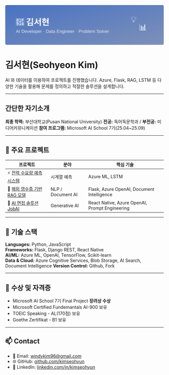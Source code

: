 ![](./assets/banner.svg)

# 김서현(Seohyeon Kim) 

AI 와 데이터를 이용하여 프로젝트를 진행했습니다. 
Azure, Flask, RAG, LSTM 등 다양한 기술을 활용해 문제를 정의하고 적절한 솔루션을 설계합니다.

---

## 간단한 자기소개
**최종 학력:** 부산대학교(Pusan National University) 
**전공:** 독어독문학과 / **부전공:** 미디어커뮤니케이션
**참여 프로그램:** Microsoft AI School 7기(25.04~25.09)

---
## 📘 주요 프로젝트

| 프로젝트 | 분야 | 핵심 기술 |
|-----------|--------|------------|
| ⚡ [전력 수요량 예측 시스템](./projects/power_demand_forecast.md) | 시계열 예측 | Azure ML, LSTM |
| 💬 [해외 영수증 기반 RAG 모델](./projects/receipt_analyzer.md) | NLP / Document AI | Flask, Azure OpenAI, Document Intelligence |
| 🤖 [AI 면접 솔루션 JobAI](./projects/jobai.md) | Generative AI | React Native, Azure OpenAI, Prompt Engineering |

---

## 🧠 기술 스택

**Languages:** Python, JavaScript  
**Frameworks:** Flask, Django REST, React Native  
**AI/ML:** Azure ML, OpenAI, TensorFlow, Scikit-learn  
**Data & Cloud:** Azure Cognitive Services, Blob Storage, AI Search, Document Intelligence
**Version Control:** Github, Fork

---

## 🏅 수상 및 자격증
- Microsoft AI School 7기 Final Project **장려상 수상**
- Microsoft Certified Fundemantals AI-900 보유
- TOEIC Speaking - AL(170점) 보유
- Goethe Zertifikat - B1 보유 
---

## 📫 Contact
- 📧 Email: windykim96@gmail.com  
- 🌐 GitHub: [github.com/kimseohyun](https://github.com/kimseohyun)  
- 💼 LinkedIn: [linkedin.com/in/kimseohyun](https://linkedin.com/in/kimseohyun)  
